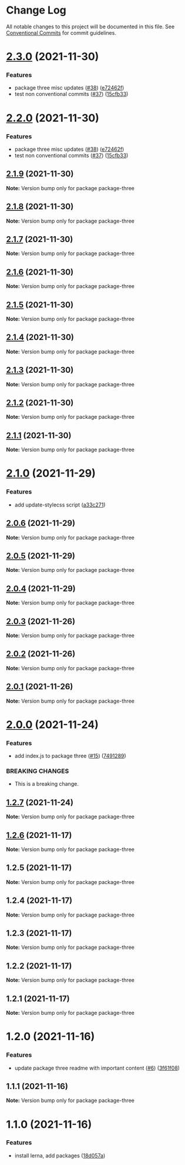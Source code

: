 # Change Log

All notable changes to this project will be documented in this file.
See [Conventional Commits](https://conventionalcommits.org) for commit guidelines.

# [2.3.0](https://github.com/mikachan/semantic-release-test/compare/package-three@2.1.0...package-three@2.3.0) (2021-11-30)


### Features

* package three misc updates ([#38](https://github.com/mikachan/semantic-release-test/issues/38)) ([e72462f](https://github.com/mikachan/semantic-release-test/commit/e72462f3b198992bfd89dc497d956ad67045f310))
* test non conventional commits ([#37](https://github.com/mikachan/semantic-release-test/issues/37)) ([15cfb33](https://github.com/mikachan/semantic-release-test/commit/15cfb3374efd389ed1faf367d5c30cd9a7f17bc5))





# [2.2.0](https://github.com/mikachan/semantic-release-test/compare/package-three@2.1.0...package-three@2.2.0) (2021-11-30)


### Features

* package three misc updates ([#38](https://github.com/mikachan/semantic-release-test/issues/38)) ([e72462f](https://github.com/mikachan/semantic-release-test/commit/e72462f3b198992bfd89dc497d956ad67045f310))
* test non conventional commits ([#37](https://github.com/mikachan/semantic-release-test/issues/37)) ([15cfb33](https://github.com/mikachan/semantic-release-test/commit/15cfb3374efd389ed1faf367d5c30cd9a7f17bc5))





## [2.1.9](https://github.com/mikachan/semantic-release-test/compare/package-three@2.1.7...package-three@2.1.9) (2021-11-30)

**Note:** Version bump only for package package-three





## [2.1.8](https://github.com/mikachan/semantic-release-test/compare/package-three@2.1.7...package-three@2.1.8) (2021-11-30)

**Note:** Version bump only for package package-three





## [2.1.7](https://github.com/mikachan/semantic-release-test/compare/package-three@2.1.6...package-three@2.1.7) (2021-11-30)

**Note:** Version bump only for package package-three





## [2.1.6](https://github.com/mikachan/semantic-release-test/compare/package-three@2.1.5...package-three@2.1.6) (2021-11-30)

**Note:** Version bump only for package package-three





## [2.1.5](https://github.com/mikachan/semantic-release-test/compare/package-three@2.1.4...package-three@2.1.5) (2021-11-30)

**Note:** Version bump only for package package-three





## [2.1.4](https://github.com/mikachan/semantic-release-test/compare/package-three@2.1.3...package-three@2.1.4) (2021-11-30)

**Note:** Version bump only for package package-three





## [2.1.3](https://github.com/mikachan/semantic-release-test/compare/package-three@2.1.2...package-three@2.1.3) (2021-11-30)

**Note:** Version bump only for package package-three





## [2.1.2](https://github.com/mikachan/semantic-release-test/compare/package-three@2.1.1...package-three@2.1.2) (2021-11-30)

**Note:** Version bump only for package package-three





## [2.1.1](https://github.com/mikachan/semantic-release-test/compare/package-three@2.1.0...package-three@2.1.1) (2021-11-30)

**Note:** Version bump only for package package-three





# [2.1.0](https://github.com/mikachan/semantic-release-test/compare/package-three@2.0.6...package-three@2.1.0) (2021-11-29)


### Features

* add update-stylecss script ([a33c271](https://github.com/mikachan/semantic-release-test/commit/a33c271bd0b595bf04d6ddb0a235a36fd5e6d6b2))





## [2.0.6](https://github.com/mikachan/semantic-release-test/compare/package-three@2.0.0...package-three@2.0.6) (2021-11-29)

**Note:** Version bump only for package package-three





## [2.0.5](https://github.com/mikachan/semantic-release-test/compare/package-three@2.0.0...package-three@2.0.5) (2021-11-29)

**Note:** Version bump only for package package-three





## [2.0.4](https://github.com/mikachan/semantic-release-test/compare/package-three@2.0.0...package-three@2.0.4) (2021-11-29)

**Note:** Version bump only for package package-three





## [2.0.3](https://github.com/mikachan/semantic-release-test/compare/package-three@2.0.0...package-three@2.0.3) (2021-11-26)

**Note:** Version bump only for package package-three





## [2.0.2](https://github.com/mikachan/semantic-release-test/compare/package-three@2.0.0...package-three@2.0.2) (2021-11-26)

**Note:** Version bump only for package package-three





## [2.0.1](https://github.com/mikachan/semantic-release-test/compare/package-three@2.0.0...package-three@2.0.1) (2021-11-26)

**Note:** Version bump only for package package-three





# [2.0.0](https://github.com/mikachan/semantic-release-test/compare/package-three@1.2.7...package-three@2.0.0) (2021-11-24)


### Features

* add index.js to package three ([#15](https://github.com/mikachan/semantic-release-test/issues/15)) ([7491289](https://github.com/mikachan/semantic-release-test/commit/7491289efb98f8f6cfa9ea917cffdec8d8a5b820))


### BREAKING CHANGES

* This is a breaking change.





## [1.2.7](https://github.com/mikachan/semantic-release-test/compare/package-three@1.2.6...package-three@1.2.7) (2021-11-24)

**Note:** Version bump only for package package-three





## [1.2.6](https://github.com/mikachan/semantic-release-test/compare/package-three@1.2.5...package-three@1.2.6) (2021-11-17)

**Note:** Version bump only for package package-three





## 1.2.5 (2021-11-17)

**Note:** Version bump only for package package-three





## 1.2.4 (2021-11-17)

**Note:** Version bump only for package package-three





## 1.2.3 (2021-11-17)

**Note:** Version bump only for package package-three





## 1.2.2 (2021-11-17)

**Note:** Version bump only for package package-three





## 1.2.1 (2021-11-17)

**Note:** Version bump only for package package-three





# 1.2.0 (2021-11-16)


### Features

* update package three readme with important content ([#6](https://github.com/mikachan/semantic-release-test/issues/6)) ([3f61f08](https://github.com/mikachan/semantic-release-test/commit/3f61f08b2e150cc7b3ba92019b10f266116c5deb))





## 1.1.1 (2021-11-16)

**Note:** Version bump only for package package-three





# 1.1.0 (2021-11-16)


### Features

* install lerna, add packages ([18d057a](https://github.com/mikachan/semantic-release-test/commit/18d057a12fa43e2f1283188849a30a8e676bea1e))
